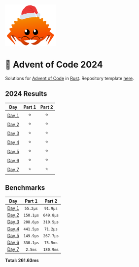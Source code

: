 <img src="./.assets/christmas_ferris.png" width="164">

# 🎄 Advent of Code 2024

Solutions for [Advent of Code](https://adventofcode.com/) in [Rust](https://www.rust-lang.org/). Repository template [here](https://github.com/fspoettel/advent-of-code-rust).

<!--- advent_readme_stars table --->
## 2024 Results

| Day | Part 1 | Part 2 |
| :---: | :---: | :---: |
| [Day 1](https://adventofcode.com/2024/day/1) | ⭐ | ⭐ |
| [Day 2](https://adventofcode.com/2024/day/2) | ⭐ | ⭐ |
| [Day 3](https://adventofcode.com/2024/day/3) | ⭐ | ⭐ |
| [Day 4](https://adventofcode.com/2024/day/4) | ⭐ | ⭐ |
| [Day 5](https://adventofcode.com/2024/day/5) | ⭐ | ⭐ |
| [Day 6](https://adventofcode.com/2024/day/6) | ⭐ | ⭐ |
| [Day 7](https://adventofcode.com/2024/day/7) | ⭐ | ⭐ |
<!--- advent_readme_stars table --->

<!--- benchmarking table --->
## Benchmarks

| Day | Part 1 | Part 2 |
| :---: | :---: | :---:  |
| [Day 1](./src/bin/01.rs) | `55.2µs` | `91.9µs` |
| [Day 2](./src/bin/02.rs) | `150.1µs` | `649.8µs` |
| [Day 3](./src/bin/03.rs) | `208.6µs` | `310.5µs` |
| [Day 4](./src/bin/04.rs) | `441.5µs` | `71.2µs` |
| [Day 5](./src/bin/05.rs) | `149.9µs` | `267.7µs` |
| [Day 6](./src/bin/06.rs) | `330.1µs` | `75.5ms` |
| [Day 7](./src/bin/07.rs) | `2.5ms` | `180.9ms` |

**Total: 261.63ms**
<!--- benchmarking table --->
